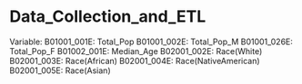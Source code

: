 # Data_Collection_and_ETL
Variable: B01001_001E: Total_Pop
          B01001_002E: Total_Pop_M
          B01001_026E: Total_Pop_F
          B01002_001E: Median_Age
          B02001_002E: Race(White)
          B02001_003E: Race(African)
          B02001_004E: Race(NativeAmerican)
          B02001_005E: Race(Asian)
